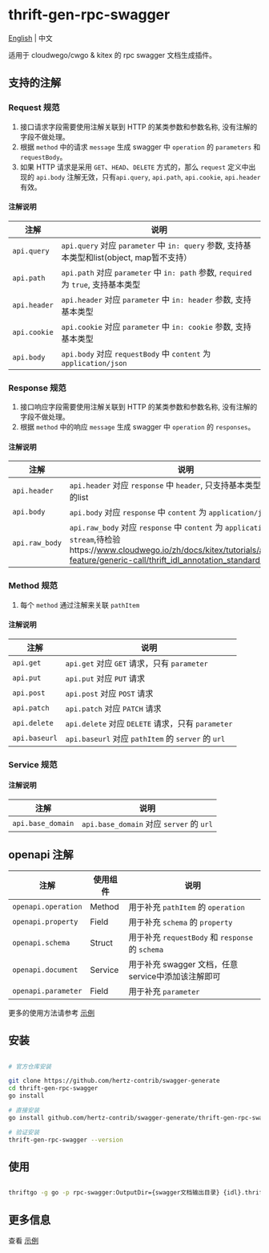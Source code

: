 # thrift-gen-rpc-swagger

[English](README.md) | 中文

适用于 cloudwego/cwgo & kitex 的 rpc swagger 文档生成插件。

## 支持的注解

### Request 规范

1. 接口请求字段需要使用注解关联到 HTTP 的某类参数和参数名称, 没有注解的字段不做处理。
2. 根据 `method` 中的请求 `message` 生成 swagger 中 `operation` 的 `parameters` 和 `requestBody`。
3. 如果 HTTP 请求是采用 `GET`、`HEAD`、`DELETE` 方式的，那么 `request` 定义中出现的 `api.body` 注解无效，只有`api.query`, `api.path`, `api.cookie`, `api.header` 有效。

#### 注解说明

| 注解           | 说明                                                                        |  
|--------------|---------------------------------------------------------------------------|
| `api.query`  | `api.query` 对应 `parameter` 中 `in: query` 参数, 支持基本类型和list(object, map暂不支持） |  
| `api.path`   | `api.path` 对应 `parameter` 中 `in: path` 参数, `required` 为 `true`, 支持基本类型    |
| `api.header` | `api.header` 对应 `parameter` 中 `in: header` 参数, 支持基本类型                     |       
| `api.cookie` | `api.cookie` 对应 `parameter` 中 `in: cookie` 参数, 支持基本类型                     |
| `api.body`   | `api.body` 对应 `requestBody` 中 `content` 为 `application/json`              |

### Response 规范

1. 接口响应字段需要使用注解关联到 HTTP 的某类参数和参数名称, 没有注解的字段不做处理。
2. 根据 `method` 中的响应 `message` 生成 swagger 中 `operation` 的 `responses`。

#### 注解说明

| 注解             | 说明                                                                        |  
|----------------|---------------------------------------------------------------------------|
| `api.header`   | `api.header` 对应 `response` 中 `header`, 只支持基本类型和逗号分隔的list                  |
| `api.body`     | `api.body` 对应 `response` 中 `content` 为 `application/json`                 |
| `api.raw_body` | `api.raw_body` 对应 `response` 中 `content` 为 `application/octet-stream`,待检验https://www.cloudwego.io/zh/docs/kitex/tutorials/advanced-feature/generic-call/thrift_idl_annotation_standards/ |

### Method 规范

1. 每个 `method` 通过注解来关联 `pathItem`

#### 注解说明

| 注解            | 说明                                             |  
|---------------|------------------------------------------------|
| `api.get`     | `api.get` 对应 `GET` 请求，只有 `parameter`           |
| `api.put`     | `api.put` 对应 `PUT` 请求                          |
| `api.post`    | `api.post` 对应 `POST` 请求                        |
| `api.patch`   | `api.patch` 对应 `PATCH` 请求                      |
| `api.delete`  | `api.delete` 对应 `DELETE` 请求，只有 `parameter`     |
| `api.baseurl` | `api.baseurl` 对应 `pathItem` 的 `server` 的 `url` |

### Service 规范

#### 注解说明

| 注解                | 说明                                    |  
|-------------------|---------------------------------------|
| `api.base_domain` | `api.base_domain` 对应 `server` 的 `url` |

## openapi 注解

| 注解                  | 使用组件    | 说明                                         |  
|---------------------|---------|--------------------------------------------|
| `openapi.operation` | Method  | 用于补充 `pathItem` 的 `operation`              |
| `openapi.property`  | Field   | 用于补充 `schema` 的 `property`                 |
| `openapi.schema`    | Struct  | 用于补充 `requestBody` 和 `response` 的 `schema` |
| `openapi.document`  | Service | 用于补充 swagger 文档，任意service中添加该注解即可          |
| `openapi.parameter` | Field   | 用于补充 `parameter`                           |

更多的使用方法请参考 [示例](example/hello.thrift)

## 安装

```sh

# 官方仓库安装

git clone https://github.com/hertz-contrib/swagger-generate
cd thrift-gen-rpc-swagger
go install

# 直接安装
go install github.com/hertz-contrib/swagger-generate/thrift-gen-rpc-swagger@latest

# 验证安装
thrift-gen-rpc-swagger --version
```

## 使用

```sh

thriftgo -g go -p rpc-swagger:OutputDir={swagger文档输出目录} {idl}.thrift

```

## 更多信息

查看 [示例](example/hello.thrift)




